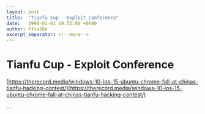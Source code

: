 ```yaml
---
layout: post
title:  "Tianfu Cup - Exploit Conference"
date:   1990-01-01 19:55:00 +0000
author: PfiatDe
excerpt_separator: <!--more-->
---
```


# Tianfu Cup - Exploit Conference
[https://therecord.media/windows-10-ios-15-ubuntu-chrome-fall-at-chinas-tianfu-hacking-contest/](https://therecord.media/windows-10-ios-15-ubuntu-chrome-fall-at-chinas-tianfu-hacking-contest/)

...
<!--more-->
